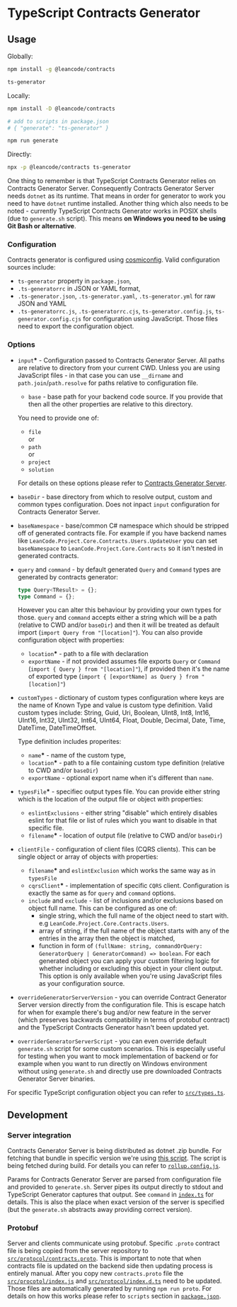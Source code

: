 # TypeScript Contracts Generator

## Usage

Globally:

```sh
npm install -g @leancode/contracts

ts-generator
```

Locally:

```sh
npm install -D @leancode/contracts

# add to scripts in package.json
# { "generate": "ts-generator" }

npm run generate
```

Directly:

```sh
npx -p @leancode/contracts ts-generator
```

One thing to remember is that TypeScript Contracts Generator relies on Contracts Generator Server. Consequently
Contracts Generator Server needs `dotnet` as its runtime. That means in order for generator to work you need to have
`dotnet` runtime installed. Another thing which also needs to be noted - currently TypeScript Contracts Generator works
in POSIX shells (due to `generate.sh` script). This means **on Windows you need to be using Git Bash or alternative**.

### Configuration

Contracts generator is configured using [cosmiconfig](https://github.com/davidtheclark/cosmiconfig). Valid configuration
sources include:

-   `ts-generator` property in `package.json`,
-   `.ts-generatorrc` in JSON or YAML format,
-   `.ts-generator.json`, `.ts-generator.yaml`, `.ts-generator.yml` for raw JSON and YAML
-   `.ts-generatorrc.js`, `.ts-generatorrc.cjs`, `ts-generator.config.js`, `ts-generator.config.cjs` for configuration
    using JavaScript. Those files need to export the configuration object.

### Options

-   `input`**\*** - Configuration passed to Contracts Generator Server. All paths are relative to directory from your
    current CWD. Unless you are using JavaScript files - in that case you can use `__dirname` and
    `path.join`/`path.resolve` for paths relative to configuration file.

    -   `base` - base path for your backend code source. If you provide that then all the other properties are relative
        to this directory.

    You need to provide one of:

    -   `file`  
        or
    -   `path`  
        or
    -   `project`
    -   `solution`

    For details on these options please refer to
    [Contracts Generator Server](https://github.com/leancodepl/contractsgenerator).

-   `baseDir` - base directory from which to resolve output, custom and common types configuration. Does not inpact
    `input` configuration for Contracts Generator Server.

-   `baseNamespace` - base/common C# namespace which should be stripped off of generated contracts file. For example if
    you have backend names like `LeanCode.Project.Core.Contracts.Users.UpdateUser` you can set `baseNamespace` to
    `LeanCode.Project.Core.Contracts` so it isn't nested in generated contracts.

-   `query` and `command` - by default generated `Query` and `Command` types are generated by contracts generator:

    ```ts
    type Query<TResult> = {};
    type Command = {};
    ```

    However you can alter this behaviour by providing your own types for those. `query` and `command` accepts either a
    string which will be a path (relative to CWD and/or `baseDir`) and then it will be treated as default import
    (`import Query from "[location]"`). You can also provide configuration object with properties:

    -   `location`**\*** - path to a file with declaration
    -   `exportName` - if not provided assumes file exports `Query` or `Command` (`import { Query } from "[location]"`),
        if provided then it's the name of exported type (`import { [exportName] as Query } from "[location]"`)

-   `customTypes` - dictionary of custom types configuration where keys are the name of Known Type and value is custom
    type definition. Valid custom types include: String, Guid, Uri, Boolean, UInt8, Int8, Int16, UInt16, Int32, UInt32,
    Int64, UInt64, Float, Double, Decimal, Date, Time, DateTime, DateTimeOffset.

    Type definition includes properites:

    -   `name`**\*** - name of the custom type,
    -   `location`**\*** - path to a file containing custom type definition (relative to CWD and/or `baseDir`)
    -   `exportName` - optional export name when it's different than `name`.

-   `typesFile`**\*** - specifiec output types file. You can provide either string which is the location of the output
    file or object with properties:

    -   `eslintExclusions` - either string "disable" which entirely disables eslint for that file or list of rules which
        you want to disable in that specific file.
    -   `filename`**\*** - location of output file (relative to CWD and/or `baseDir`)

-   `clientFile` - configuration of client files (CQRS clients). This can be single object or array of objects with
    properties:

    -   `filename`**\*** and `eslintExclusion` which works the same way as in `typesFile`
    -   `cqrsClient`**\*** - implementation of specific `CQRS` client. Configuration is exactly the same as for `query`
        and `command` options.
    -   `include` and `exclude` - list of inclusions and/or exclusions based on object full name. This can be configured
        as one of:
        -   single string, which the full name of the object need to start with. e.g
            `LeanCode.Project.Core.Contracts.Users`.
        -   array of string, if the full name of the object starts with any of the entries in the array then the object
            is matched,
        -   function in form of `(fullName: string, commandOrQuery: GeneratorQuery | GeneratorCommand) => boolean`. For
            each generated object you can apply your custom filtering logic for whether including or excluding this
            object in your client output. This option is only available when you're using JavaScript files as your
            configuration source.

-   `overrideGeneratorServerVersion` - you can override Contract Generator Server version directly from the
    configuration file. This is escape hatch for when for example there's bug and/or new feature in the server (which
    preserves backwards compatibility in terms of protobuf contract) and the TypeScript Contracts Generator hasn't been
    updated yet.

-   `overriderGeneratorServerScript` - you can even override default `generate.sh` script for some custom scenarios.
    This is especially useful for testing when you want to mock implementation of backend or for example when you want
    to run directly on Windows environment without using `generate.sh` and directly use pre downloaded Contracts
    Generator Server binaries.

For specific TypeScript configuration object you can refer to [`src/types.ts`](./src/types.ts).

## Development

### Server integration

Contracts Generator Server is being distributed as dotnet .zip bundle. For fetching that bundle in specific version
we're using [this script](https://raw.githubusercontent.com/leancodepl/contractsgenerator/main/server/generate.sh). The
script is being fetched during build. For details you can refer to [`rollup.config.js`](./rollup.config.js).

Params for Contracts Generator Server are parsed from configuration file and provided to `generate.sh`. Server pipes its
output directly to stdout and TypeScript Generator captures that output. See `command` in [`index.ts`](./index.ts) for
details. This is also the place when exact version of the server is specified (but the `generate.sh` abstracts away
providing correct version).

### Protobuf

Server and clients communicate using protobuf. Specific `.proto` contract file is being copied from the server
repository to [`src/protocol/contracts.proto`](./src/protocol/contracts.proto). This is important to note that when
contracts file is updated on the backend side then updating process is entirely manual. After you copy new
`contracts.proto` file the [`src/procotol/index.js`](./src/protocol/index.js) and
[`src/protocol/index.d.ts`](./src/protocol/index.js) need to be updated. Those files are automatically generated by
running `npm run proto`. For details on how this works please refer to `scripts` section in
[`package.json`](./package.json).
